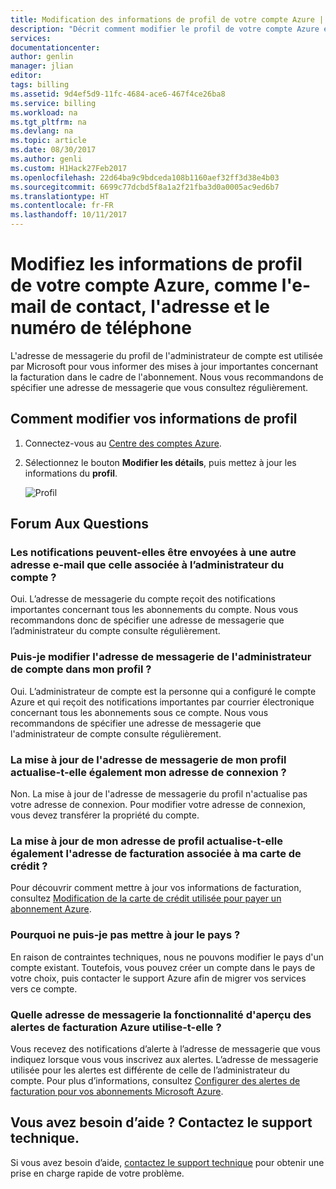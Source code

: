 ```yaml
---
title: Modification des informations de profil de votre compte Azure | Microsoft Docs
description: "Décrit comment modifier le profil de votre compte Azure et répond aux questions courantes, notamment concernant l'impossibilité de modifier le pays dans le Centre de comptes Azure"
services: 
documentationcenter: 
author: genlin
manager: jlian
editor: 
tags: billing
ms.assetid: 9d4ef5d9-11fc-4684-ace6-467f4ce26ba8
ms.service: billing
ms.workload: na
ms.tgt_pltfrm: na
ms.devlang: na
ms.topic: article
ms.date: 08/30/2017
ms.author: genli
ms.custom: H1Hack27Feb2017
ms.openlocfilehash: 22d64ba9c9bdceda108b1160aef32ff3d38e4b03
ms.sourcegitcommit: 6699c77dcbd5f8a1a2f21fba3d0a0005ac9ed6b7
ms.translationtype: HT
ms.contentlocale: fr-FR
ms.lasthandoff: 10/11/2017
---
```

# <a name="change-your-azure-account-profile-information-such-as-contact-email-address-and-phone-number"></a>Modifiez les informations de profil de votre compte Azure, comme l'e-mail de contact, l'adresse et le numéro de téléphone

L'adresse de messagerie du profil de l'administrateur de compte est utilisée par Microsoft pour vous informer des mises à jour importantes concernant la facturation dans le cadre de l'abonnement. Nous vous recommandons de spécifier une adresse de messagerie que vous consultez régulièrement.

## <a name="how-to-change-your-profile-information"></a>Comment modifier vos informations de profil

1. Connectez-vous au [Centre des comptes Azure](https://account.azure.com/Profile).
1. Sélectionnez le bouton **Modifier les détails**, puis mettez à jour les informations du **profil**.

   ![Profil](./media/billing-how-to-change-azure-account-profile/profile.png)

## <a name="frequently-asked-questions"></a>Forum Aux Questions

### <a name="can-notifications-be-sent-to-a-different-email-address-other-than-the-account-administrator-email-address-associated-with-my-account"></a>Les notifications peuvent-elles être envoyées à une autre adresse e-mail que celle associée à l’administrateur du compte ?

Oui. L’adresse de messagerie du compte reçoit des notifications importantes concernant tous les abonnements du compte. Nous vous recommandons donc de spécifier une adresse de messagerie que l’administrateur du compte consulte régulièrement.

### <a name="can-i-change-the-account-administrator-email-address-in-my-profile"></a>Puis-je modifier l'adresse de messagerie de l'administrateur de compte dans mon profil ?

Oui. L’administrateur de compte est la personne qui a configuré le compte Azure et qui reçoit des notifications importantes par courrier électronique concernant tous les abonnements sous ce compte. Nous vous recommandons de spécifier une adresse de messagerie que l'administrateur de compte consulte régulièrement.

### <a name="does-updating-my-profile-email-also-update-my-login-email-address"></a>La mise à jour de l'adresse de messagerie de mon profil actualise-t-elle également mon adresse de connexion ?

Non. La mise à jour de l'adresse de messagerie du profil n'actualise pas votre adresse de connexion. Pour modifier votre adresse de connexion, vous devez transférer la propriété du compte.

### <a name="does-updating-my-profile-address-also-update-my-credit-card-billing-address"></a>La mise à jour de mon adresse de profil actualise-t-elle également l'adresse de facturation associée à ma carte de crédit ?

Pour découvrir comment mettre à jour vos informations de facturation, consultez [Modification de la carte de crédit utilisée pour payer un abonnement Azure](billing-how-to-change-credit-card.md).

### <a name="why-cant-i-update-the-country"></a>Pourquoi ne puis-je pas mettre à jour le pays ?

En raison de contraintes techniques, nous ne pouvons modifier le pays d'un compte existant. Toutefois, vous pouvez créer un compte dans le pays de votre choix, puis contacter le support Azure afin de migrer vos services vers ce compte.

### <a name="what-email-address-does-the-azure-billing-alerts-preview-feature-use"></a>Quelle adresse de messagerie la fonctionnalité d'aperçu des alertes de facturation Azure utilise-t-elle ?

Vous recevez des notifications d’alerte à l’adresse de messagerie que vous indiquez lorsque vous vous inscrivez aux alertes. L’adresse de messagerie utilisée pour les alertes est différente de celle de l’administrateur du compte. Pour plus d’informations, consultez [Configurer des alertes de facturation pour vos abonnements Microsoft Azure](billing-set-up-alerts.md).

## <a name="need-help-contact-support"></a>Vous avez besoin d’aide ? Contactez le support technique.

Si vous avez besoin d’aide, [contactez le support technique](https://portal.azure.com/?#blade/Microsoft_Azure_Support/HelpAndSupportBlade) pour obtenir une prise en charge rapide de votre problème. 

